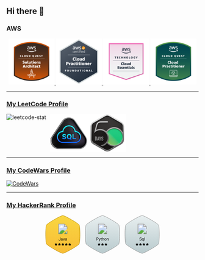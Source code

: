 ## Hi there 👋

### AWS
<div align="center">
    <a href="https://www.credly.com/badges/55f31540-40af-4b31-8a0c-41be8181d975">
        <img src="badges\aws\aws-cloud-quest-solutions-architect.png" alt="solutions-architect" width="120" height="120">
    </a>
    <a href="https://www.credly.com/badges/63536278-6976-4154-8ace-8dafef17103b">
        <img src="badges\aws\aws-certified-cloud-practitioner.png" alt="aws-certified-cloud-practitioner" width="120" height="120">
    </a>
    <a href="https://www.credly.com/badges/ea808e17-68ef-4c8b-88fd-168ec83b3257">
        <img src="badges\aws\aws-technology-cloud-essentials.png" alt="aws-technology-cloud-essentials" width="120" height="120">
    </a>
    <a href="https://www.credly.com/badges/9a701282-9fb5-4924-9886-93fa241e6f96">
        <img src="badges\aws\aws-cloud-quest-cloud-practitioner.png" alt="cloud-practitioner" width="120" height="120">
    </a>
</div>

---

### [My LeetCode Profile](https://leetcode.com/arseniit/)
<div style="display: flex; align-items: flex-start;">
    <img src="https://leetcard.jacoblin.cool/arseniit?ext=heatmap" alt="leetcode-stat" style="margin-right: 10px;">
    <img src="badges\leetcode\Top_SQL_50.png" alt="sql-50" width="100" height="100">
    <img src="badges\leetcode\2024-50-days-lg.png" alt="50-days-2024" width="100" height="100">
</div>

---

### [My CodeWars Profile](https://www.codewars.com/users/Arstol)
[![CodeWars](https://www.codewars.com/users/Arstol/badges/small)](https://www.codewars.com/users/Arstol)

---

### [My HackerRank Profile](https://www.hackerrank.com/profile/arstjob)
<div align="center">
    <svg height="100" width="100" viewBox="0 0 91 100" class="hexagon"><g><defs><linearGradient id="badge-gold-gradient" x1="52.5" y1="2.5" x2="52.5" y2="102.5" gradientUnits="userSpaceOnUse"><stop offset="0" stop-color="#f9d641"></stop><stop offset="1" stop-color="#f8bc36"></stop></linearGradient></defs><path fill="url(#badge-gold-gradient)" d="M90.3892 44.9106L90.3893 44.914C90.5873 51.9976 90.3892 59.5788 89.8948 65.4581L89.8947 65.4581L89.894 65.4684C89.7459 67.8071 89.5241 69.8644 89.2548 71.4803C88.9812 73.1224 88.6689 74.2376 88.3726 74.7495L88.3684 74.7569L88.3644 74.7644C88.2249 75.0255 87.9549 75.366 87.5388 75.7853C87.1279 76.1994 86.5969 76.6683 85.9594 77.1872C84.6848 78.2247 83.011 79.4407 81.0792 80.7886C76.1371 84.1752 69.4065 88.1657 62.9661 91.6605L62.9645 91.6614C58.9514 93.8584 55.1183 95.8269 51.996 97.2447C50.4343 97.9539 49.0577 98.522 47.9293 98.9118C46.7841 99.3074 45.9476 99.5 45.4429 99.5C44.8368 99.5 43.7518 99.219 42.2485 98.6583C40.7685 98.1063 38.9475 97.3088 36.9015 96.3316C32.811 94.3779 27.849 91.7188 22.9696 88.9044C18.0901 86.09 13.3015 83.125 9.55688 80.5609C7.68397 79.2784 6.07847 78.1005 4.85537 77.0948C3.6188 76.0781 2.82774 75.2805 2.51554 74.7536C2.28519 74.3275 2.0493 73.5182 1.82917 72.3438C1.61115 71.1807 1.41751 69.7122 1.25082 68.0137C0.917563 64.6178 0.694767 60.3313 0.595718 55.7891L0.595639 55.7862C0.39748 48.597 0.496929 40.7167 0.991039 34.7412L0.991144 34.7412L0.991781 34.7309C1.13992 32.3423 1.36172 30.2598 1.63112 28.6185C1.90193 26.9685 2.21232 25.8224 2.51467 25.2483C2.86854 24.6758 3.67611 23.8504 4.9172 22.8226C6.15287 21.7992 7.77552 20.6094 9.70207 19.315L9.70402 19.3137C14.5518 16.0235 21.0868 12.0319 27.3246 8.63924L27.3247 8.63927L27.3296 8.63653C31.4393 6.34112 35.4202 4.29812 38.6657 2.83059C40.2891 2.09658 41.7217 1.5096 42.8908 1.10715C44.0779 0.698497 44.9386 0.5 45.4429 0.5C45.8599 0.5 46.5131 0.630344 47.3938 0.904038C48.2627 1.17405 49.3131 1.57058 50.508 2.07336C52.8947 3.07763 55.8302 4.49415 58.9957 6.13884L76.0424 15.9271C79.2093 17.9719 82.072 19.9123 84.2641 21.5505C85.3617 22.3708 86.285 23.1108 86.9918 23.7467C87.708 24.391 88.1652 24.8965 88.372 25.2495C88.6251 25.6975 88.8797 26.5434 89.1143 27.7675C89.346 28.9765 89.5489 30.5006 89.7217 32.2614C90.0674 35.7817 90.2902 40.2179 90.3892 44.9106Z" stroke="#b78c00"></path></g><image  class="badge-icon" xlink:href="https://hrcdn.net/fcore/assets/badges/java-9d05b1f559.svg" x="50%" y="22" height="27" width="27" transform="translate(-13.5, 0)"></image><text class="badge-title" x="50%" y="65.5" font-size="10" text-anchor="middle">Java</text><g class="star-section" transform="translate(-21.5, 0)"><svg x="50%" y="71" height="10"><svg class="badge-star" viewBox="0 0 6.54904 6.25825" width="7" x="0"><path class="star" d="M55.51425,77.01983l-1.89417-.275-.84833-1.7175a.299.299,0,0,0-.27167-.16917.3245.3245,0,0,0-.2725.16917l-.305.61833-.5425,1.09916-.51417.075-1.38.2a.30333.30333,0,0,0-.18583.10083.33411.33411,0,0,0-.045.06833.35631.35631,0,0,0-.02417.07667.34087.34087,0,0,0-.005.04083.3038.3038,0,0,0,.02417.13417.33341.33341,0,0,0,.06667.0975l1.37167,1.33667-.2875,1.67167-.03667.21417c-.00167.01-.00167.02-.0025.02917l-.00167.0175a.26453.26453,0,0,0,.00167.04417.30489.30489,0,0,0,.44417.22917l1.69417-.89,1.69416.89a.30352.30352,0,0,0,.44084-.32L54.31175,78.874l1.37083-1.33667a.30339.30339,0,0,0-.16833-.5175" transform="translate(-49.22548 -74.85817)"></path></svg><svg class="badge-star" viewBox="0 0 6.54904 6.25825" width="7" x="9"><path class="star" d="M55.51425,77.01983l-1.89417-.275-.84833-1.7175a.299.299,0,0,0-.27167-.16917.3245.3245,0,0,0-.2725.16917l-.305.61833-.5425,1.09916-.51417.075-1.38.2a.30333.30333,0,0,0-.18583.10083.33411.33411,0,0,0-.045.06833.35631.35631,0,0,0-.02417.07667.34087.34087,0,0,0-.005.04083.3038.3038,0,0,0,.02417.13417.33341.33341,0,0,0,.06667.0975l1.37167,1.33667-.2875,1.67167-.03667.21417c-.00167.01-.00167.02-.0025.02917l-.00167.0175a.26453.26453,0,0,0,.00167.04417.30489.30489,0,0,0,.44417.22917l1.69417-.89,1.69416.89a.30352.30352,0,0,0,.44084-.32L54.31175,78.874l1.37083-1.33667a.30339.30339,0,0,0-.16833-.5175" transform="translate(-49.22548 -74.85817)"></path></svg><svg class="badge-star" viewBox="0 0 6.54904 6.25825" width="7" x="18"><path class="star" d="M55.51425,77.01983l-1.89417-.275-.84833-1.7175a.299.299,0,0,0-.27167-.16917.3245.3245,0,0,0-.2725.16917l-.305.61833-.5425,1.09916-.51417.075-1.38.2a.30333.30333,0,0,0-.18583.10083.33411.33411,0,0,0-.045.06833.35631.35631,0,0,0-.02417.07667.34087.34087,0,0,0-.005.04083.3038.3038,0,0,0,.02417.13417.33341.33341,0,0,0,.06667.0975l1.37167,1.33667-.2875,1.67167-.03667.21417c-.00167.01-.00167.02-.0025.02917l-.00167.0175a.26453.26453,0,0,0,.00167.04417.30489.30489,0,0,0,.44417.22917l1.69417-.89,1.69416.89a.30352.30352,0,0,0,.44084-.32L54.31175,78.874l1.37083-1.33667a.30339.30339,0,0,0-.16833-.5175" transform="translate(-49.22548 -74.85817)"></path></svg><svg class="badge-star" viewBox="0 0 6.54904 6.25825" width="7" x="27"><path class="star" d="M55.51425,77.01983l-1.89417-.275-.84833-1.7175a.299.299,0,0,0-.27167-.16917.3245.3245,0,0,0-.2725.16917l-.305.61833-.5425,1.09916-.51417.075-1.38.2a.30333.30333,0,0,0-.18583.10083.33411.33411,0,0,0-.045.06833.35631.35631,0,0,0-.02417.07667.34087.34087,0,0,0-.005.04083.3038.3038,0,0,0,.02417.13417.33341.33341,0,0,0,.06667.0975l1.37167,1.33667-.2875,1.67167-.03667.21417c-.00167.01-.00167.02-.0025.02917l-.00167.0175a.26453.26453,0,0,0,.00167.04417.30489.30489,0,0,0,.44417.22917l1.69417-.89,1.69416.89a.30352.30352,0,0,0,.44084-.32L54.31175,78.874l1.37083-1.33667a.30339.30339,0,0,0-.16833-.5175" transform="translate(-49.22548 -74.85817)"></path></svg><svg class="badge-star" viewBox="0 0 6.54904 6.25825" width="7" x="36"><path class="star" d="M55.51425,77.01983l-1.89417-.275-.84833-1.7175a.299.299,0,0,0-.27167-.16917.3245.3245,0,0,0-.2725.16917l-.305.61833-.5425,1.09916-.51417.075-1.38.2a.30333.30333,0,0,0-.18583.10083.33411.33411,0,0,0-.045.06833.35631.35631,0,0,0-.02417.07667.34087.34087,0,0,0-.005.04083.3038.3038,0,0,0,.02417.13417.33341.33341,0,0,0,.06667.0975l1.37167,1.33667-.2875,1.67167-.03667.21417c-.00167.01-.00167.02-.0025.02917l-.00167.0175a.26453.26453,0,0,0,.00167.04417.30489.30489,0,0,0,.44417.22917l1.69417-.89,1.69416.89a.30352.30352,0,0,0,.44084-.32L54.31175,78.874l1.37083-1.33667a.30339.30339,0,0,0-.16833-.5175" transform="translate(-49.22548 -74.85817)"></path></svg></svg></g></svg>
    <svg height="100" width="100" viewBox="0 0 91 100" class="hexagon"><g><defs><linearGradient id="badge-silver-gradient" x1="52.5" y1="2.5" x2="52.5" y2="102.5" gradientUnits="userSpaceOnUse"><stop offset="0" stop-color="#e7eeef"></stop><stop offset="1" stop-color="#b7c9cc"></stop></linearGradient></defs><path fill="url(#badge-silver-gradient)" d="M90.3892 44.9106L90.3893 44.914C90.5873 51.9976 90.3892 59.5788 89.8948 65.4581L89.8947 65.4581L89.894 65.4684C89.7459 67.8071 89.5241 69.8644 89.2548 71.4803C88.9812 73.1224 88.6689 74.2376 88.3726 74.7495L88.3684 74.7569L88.3644 74.7644C88.2249 75.0255 87.9549 75.366 87.5388 75.7853C87.1279 76.1994 86.5969 76.6683 85.9594 77.1872C84.6848 78.2247 83.011 79.4407 81.0792 80.7886C76.1371 84.1752 69.4065 88.1657 62.9661 91.6605L62.9645 91.6614C58.9514 93.8584 55.1183 95.8269 51.996 97.2447C50.4343 97.9539 49.0577 98.522 47.9293 98.9118C46.7841 99.3074 45.9476 99.5 45.4429 99.5C44.8368 99.5 43.7518 99.219 42.2485 98.6583C40.7685 98.1063 38.9475 97.3088 36.9015 96.3316C32.811 94.3779 27.849 91.7188 22.9696 88.9044C18.0901 86.09 13.3015 83.125 9.55688 80.5609C7.68397 79.2784 6.07847 78.1005 4.85537 77.0948C3.6188 76.0781 2.82774 75.2805 2.51554 74.7536C2.28519 74.3275 2.0493 73.5182 1.82917 72.3438C1.61115 71.1807 1.41751 69.7122 1.25082 68.0137C0.917563 64.6178 0.694767 60.3313 0.595718 55.7891L0.595639 55.7862C0.39748 48.597 0.496929 40.7167 0.991039 34.7412L0.991144 34.7412L0.991781 34.7309C1.13992 32.3423 1.36172 30.2598 1.63112 28.6185C1.90193 26.9685 2.21232 25.8224 2.51467 25.2483C2.86854 24.6758 3.67611 23.8504 4.9172 22.8226C6.15287 21.7992 7.77552 20.6094 9.70207 19.315L9.70402 19.3137C14.5518 16.0235 21.0868 12.0319 27.3246 8.63924L27.3247 8.63927L27.3296 8.63653C31.4393 6.34112 35.4202 4.29812 38.6657 2.83059C40.2891 2.09658 41.7217 1.5096 42.8908 1.10715C44.0779 0.698497 44.9386 0.5 45.4429 0.5C45.8599 0.5 46.5131 0.630344 47.3938 0.904038C48.2627 1.17405 49.3131 1.57058 50.508 2.07336C52.8947 3.07763 55.8302 4.49415 58.9957 6.13884L76.0424 15.9271C79.2093 17.9719 82.072 19.9123 84.2641 21.5505C85.3617 22.3708 86.285 23.1108 86.9918 23.7467C87.708 24.391 88.1652 24.8965 88.372 25.2495C88.6251 25.6975 88.8797 26.5434 89.1143 27.7675C89.346 28.9765 89.5489 30.5006 89.7217 32.2614C90.0674 35.7817 90.2902 40.2179 90.3892 44.9106Z" stroke="#8e8e8e"></path></g><image class="badge-icon" xlink:href="https://hrcdn.net/fcore/assets/badges/python-f70befd824.svg" x="50%" y="22" height="27" width="27" transform="translate(-13.5, 0)"></image><text class="badge-title" x="50%" y="65.5" font-size="10" text-anchor="middle">Python</text><g class="star-section" transform="translate(-12.5, 0)"><svg x="50%" y="71" height="10"><svg class="badge-star" viewBox="0 0 6.54904 6.25825" width="7" x="0"><path class="star" d="M55.51425,77.01983l-1.89417-.275-.84833-1.7175a.299.299,0,0,0-.27167-.16917.3245.3245,0,0,0-.2725.16917l-.305.61833-.5425,1.09916-.51417.075-1.38.2a.30333.30333,0,0,0-.18583.10083.33411.33411,0,0,0-.045.06833.35631.35631,0,0,0-.02417.07667.34087.34087,0,0,0-.005.04083.3038.3038,0,0,0,.02417.13417.33341.33341,0,0,0,.06667.0975l1.37167,1.33667-.2875,1.67167-.03667.21417c-.00167.01-.00167.02-.0025.02917l-.00167.0175a.26453.26453,0,0,0,.00167.04417.30489.30489,0,0,0,.44417.22917l1.69417-.89,1.69416.89a.30352.30352,0,0,0,.44084-.32L54.31175,78.874l1.37083-1.33667a.30339.30339,0,0,0-.16833-.5175" transform="translate(-49.22548 -74.85817)"></path></svg><svg class="badge-star" viewBox="0 0 6.54904 6.25825" width="7" x="9"><path class="star" d="M55.51425,77.01983l-1.89417-.275-.84833-1.7175a.299.299,0,0,0-.27167-.16917.3245.3245,0,0,0-.2725.16917l-.305.61833-.5425,1.09916-.51417.075-1.38.2a.30333.30333,0,0,0-.18583.10083.33411.33411,0,0,0-.045.06833.35631.35631,0,0,0-.02417.07667.34087.34087,0,0,0-.005.04083.3038.3038,0,0,0,.02417.13417.33341.33341,0,0,0,.06667.0975l1.37167,1.33667-.2875,1.67167-.03667.21417c-.00167.01-.00167.02-.0025.02917l-.00167.0175a.26453.26453,0,0,0,.00167.04417.30489.30489,0,0,0,.44417.22917l1.69417-.89,1.69416.89a.30352.30352,0,0,0,.44084-.32L54.31175,78.874l1.37083-1.33667a.30339.30339,0,0,0-.16833-.5175" transform="translate(-49.22548 -74.85817)"></path></svg><svg class="badge-star" viewBox="0 0 6.54904 6.25825" width="7" x="18"><path class="star" d="M55.51425,77.01983l-1.89417-.275-.84833-1.7175a.299.299,0,0,0-.27167-.16917.3245.3245,0,0,0-.2725.16917l-.305.61833-.5425,1.09916-.51417.075-1.38.2a.30333.30333,0,0,0-.18583.10083.33411.33411,0,0,0-.045.06833.35631.35631,0,0,0-.02417.07667.34087.34087,0,0,0-.005.04083.3038.3038,0,0,0,.02417.13417.33341.33341,0,0,0,.06667.0975l1.37167,1.33667-.2875,1.67167-.03667.21417c-.00167.01-.00167.02-.0025.02917l-.00167.0175a.26453.26453,0,0,0,.00167.04417.30489.30489,0,0,0,.44417.22917l1.69417-.89,1.69416.89a.30352.30352,0,0,0,.44084-.32L54.31175,78.874l1.37083-1.33667a.30339.30339,0,0,0-.16833-.5175" transform="translate(-49.22548 -74.85817)"></path></svg></svg></g></svg>
    <svg height="100" width="100" viewBox="0 0 91 100" class="hexagon"><g><defs><linearGradient id="badge-silver-gradient" x1="52.5" y1="2.5" x2="52.5" y2="102.5" gradientUnits="userSpaceOnUse"><stop offset="0" stop-color="#e7eeef"></stop><stop offset="1" stop-color="#b7c9cc"></stop></linearGradient></defs><path fill="url(#badge-silver-gradient)" d="M90.3892 44.9106L90.3893 44.914C90.5873 51.9976 90.3892 59.5788 89.8948 65.4581L89.8947 65.4581L89.894 65.4684C89.7459 67.8071 89.5241 69.8644 89.2548 71.4803C88.9812 73.1224 88.6689 74.2376 88.3726 74.7495L88.3684 74.7569L88.3644 74.7644C88.2249 75.0255 87.9549 75.366 87.5388 75.7853C87.1279 76.1994 86.5969 76.6683 85.9594 77.1872C84.6848 78.2247 83.011 79.4407 81.0792 80.7886C76.1371 84.1752 69.4065 88.1657 62.9661 91.6605L62.9645 91.6614C58.9514 93.8584 55.1183 95.8269 51.996 97.2447C50.4343 97.9539 49.0577 98.522 47.9293 98.9118C46.7841 99.3074 45.9476 99.5 45.4429 99.5C44.8368 99.5 43.7518 99.219 42.2485 98.6583C40.7685 98.1063 38.9475 97.3088 36.9015 96.3316C32.811 94.3779 27.849 91.7188 22.9696 88.9044C18.0901 86.09 13.3015 83.125 9.55688 80.5609C7.68397 79.2784 6.07847 78.1005 4.85537 77.0948C3.6188 76.0781 2.82774 75.2805 2.51554 74.7536C2.28519 74.3275 2.0493 73.5182 1.82917 72.3438C1.61115 71.1807 1.41751 69.7122 1.25082 68.0137C0.917563 64.6178 0.694767 60.3313 0.595718 55.7891L0.595639 55.7862C0.39748 48.597 0.496929 40.7167 0.991039 34.7412L0.991144 34.7412L0.991781 34.7309C1.13992 32.3423 1.36172 30.2598 1.63112 28.6185C1.90193 26.9685 2.21232 25.8224 2.51467 25.2483C2.86854 24.6758 3.67611 23.8504 4.9172 22.8226C6.15287 21.7992 7.77552 20.6094 9.70207 19.315L9.70402 19.3137C14.5518 16.0235 21.0868 12.0319 27.3246 8.63924L27.3247 8.63927L27.3296 8.63653C31.4393 6.34112 35.4202 4.29812 38.6657 2.83059C40.2891 2.09658 41.7217 1.5096 42.8908 1.10715C44.0779 0.698497 44.9386 0.5 45.4429 0.5C45.8599 0.5 46.5131 0.630344 47.3938 0.904038C48.2627 1.17405 49.3131 1.57058 50.508 2.07336C52.8947 3.07763 55.8302 4.49415 58.9957 6.13884L76.0424 15.9271C79.2093 17.9719 82.072 19.9123 84.2641 21.5505C85.3617 22.3708 86.285 23.1108 86.9918 23.7467C87.708 24.391 88.1652 24.8965 88.372 25.2495C88.6251 25.6975 88.8797 26.5434 89.1143 27.7675C89.346 28.9765 89.5489 30.5006 89.7217 32.2614C90.0674 35.7817 90.2902 40.2179 90.3892 44.9106Z" stroke="#8e8e8e"></path></g><image class="badge-icon" xlink:href="https://hrcdn.net/fcore/assets/badges/sql-89e76e7082.svg" x="50%" y="22" height="27" width="27" transform="translate(-13.5, 0)"></image><text class="badge-title" x="50%" y="65.5" font-size="10" text-anchor="middle">Sql</text><g class="star-section" transform="translate(-17, 0)"><svg x="50%" y="71" height="10"><svg class="badge-star" viewBox="0 0 6.54904 6.25825" width="7" x="0"><path class="star" d="M55.51425,77.01983l-1.89417-.275-.84833-1.7175a.299.299,0,0,0-.27167-.16917.3245.3245,0,0,0-.2725.16917l-.305.61833-.5425,1.09916-.51417.075-1.38.2a.30333.30333,0,0,0-.18583.10083.33411.33411,0,0,0-.045.06833.35631.35631,0,0,0-.02417.07667.34087.34087,0,0,0-.005.04083.3038.3038,0,0,0,.02417.13417.33341.33341,0,0,0,.06667.0975l1.37167,1.33667-.2875,1.67167-.03667.21417c-.00167.01-.00167.02-.0025.02917l-.00167.0175a.26453.26453,0,0,0,.00167.04417.30489.30489,0,0,0,.44417.22917l1.69417-.89,1.69416.89a.30352.30352,0,0,0,.44084-.32L54.31175,78.874l1.37083-1.33667a.30339.30339,0,0,0-.16833-.5175" transform="translate(-49.22548 -74.85817)"></path></svg><svg class="badge-star" viewBox="0 0 6.54904 6.25825" width="7" x="9"><path class="star" d="M55.51425,77.01983l-1.89417-.275-.84833-1.7175a.299.299,0,0,0-.27167-.16917.3245.3245,0,0,0-.2725.16917l-.305.61833-.5425,1.09916-.51417.075-1.38.2a.30333.30333,0,0,0-.18583.10083.33411.33411,0,0,0-.045.06833.35631.35631,0,0,0-.02417.07667.34087.34087,0,0,0-.005.04083.3038.3038,0,0,0,.02417.13417.33341.33341,0,0,0,.06667.0975l1.37167,1.33667-.2875,1.67167-.03667.21417c-.00167.01-.00167.02-.0025.02917l-.00167.0175a.26453.26453,0,0,0,.00167.04417.30489.30489,0,0,0,.44417.22917l1.69417-.89,1.69416.89a.30352.30352,0,0,0,.44084-.32L54.31175,78.874l1.37083-1.33667a.30339.30339,0,0,0-.16833-.5175" transform="translate(-49.22548 -74.85817)"></path></svg><svg class="badge-star" viewBox="0 0 6.54904 6.25825" width="7" x="18"><path class="star" d="M55.51425,77.01983l-1.89417-.275-.84833-1.7175a.299.299,0,0,0-.27167-.16917.3245.3245,0,0,0-.2725.16917l-.305.61833-.5425,1.09916-.51417.075-1.38.2a.30333.30333,0,0,0-.18583.10083.33411.33411,0,0,0-.045.06833.35631.35631,0,0,0-.02417.07667.34087.34087,0,0,0-.005.04083.3038.3038,0,0,0,.02417.13417.33341.33341,0,0,0,.06667.0975l1.37167,1.33667-.2875,1.67167-.03667.21417c-.00167.01-.00167.02-.0025.02917l-.00167.0175a.26453.26453,0,0,0,.00167.04417.30489.30489,0,0,0,.44417.22917l1.69417-.89,1.69416.89a.30352.30352,0,0,0,.44084-.32L54.31175,78.874l1.37083-1.33667a.30339.30339,0,0,0-.16833-.5175" transform="translate(-49.22548 -74.85817)"></path></svg><svg class="badge-star" viewBox="0 0 6.54904 6.25825" width="7" x="27"><path class="star" d="M55.51425,77.01983l-1.89417-.275-.84833-1.7175a.299.299,0,0,0-.27167-.16917.3245.3245,0,0,0-.2725.16917l-.305.61833-.5425,1.09916-.51417.075-1.38.2a.30333.30333,0,0,0-.18583.10083.33411.33411,0,0,0-.045.06833.35631.35631,0,0,0-.02417.07667.34087.34087,0,0,0-.005.04083.3038.3038,0,0,0,.02417.13417.33341.33341,0,0,0,.06667.0975l1.37167,1.33667-.2875,1.67167-.03667.21417c-.00167.01-.00167.02-.0025.02917l-.00167.0175a.26453.26453,0,0,0,.00167.04417.30489.30489,0,0,0,.44417.22917l1.69417-.89,1.69416.89a.30352.30352,0,0,0,.44084-.32L54.31175,78.874l1.37083-1.33667a.30339.30339,0,0,0-.16833-.5175" transform="translate(-49.22548 -74.85817)"></path></svg></svg></g></svg>
</div>


